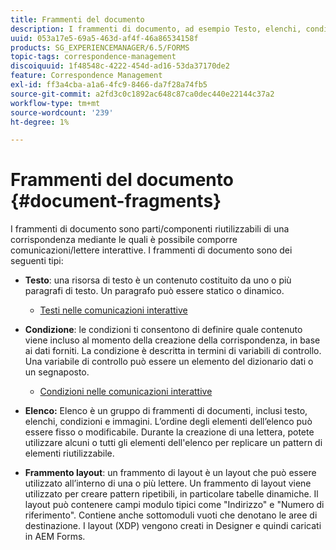 ```yaml
---
title: Frammenti del documento
description: I frammenti di documento, ad esempio Testo, elenchi, condizioni e frammenti di layout, in Gestione corrispondenza consentono di formare i componenti statici, dinamici e ripetibili della corrispondenza con i clienti.
uuid: 053a17e5-69a5-463d-af4f-46a86534158f
products: SG_EXPERIENCEMANAGER/6.5/FORMS
topic-tags: correspondence-management
discoiquuid: 1f48548c-4222-454d-ad16-53da37170de2
feature: Correspondence Management
exl-id: ff3a4cba-a1a6-4fc9-8466-da7f28a74fb5
source-git-commit: a2fd3c0c1892ac648c87ca0dec440e22144c37a2
workflow-type: tm+mt
source-wordcount: '239'
ht-degree: 1%

---
```


# Frammenti del documento {#document-fragments}

I frammenti di documento sono parti/componenti riutilizzabili di una corrispondenza mediante le quali è possibile comporre comunicazioni/lettere interattive. I frammenti di documento sono dei seguenti tipi:

* **Testo**: una risorsa di testo è un contenuto costituito da uno o più paragrafi di testo. Un paragrafo può essere statico o dinamico.

   * [Testi nelle comunicazioni interattive](/help/forms/using/texts-interactive-communications.md)

* **Condizione**: le condizioni ti consentono di definire quale contenuto viene incluso al momento della creazione della corrispondenza, in base ai dati forniti. La condizione è descritta in termini di variabili di controllo. Una variabile di controllo può essere un elemento del dizionario dati o un segnaposto.

   * [Condizioni nelle comunicazioni interattive](/help/forms/using/conditions-interactive-communications.md)

* **Elenco:** Elenco è un gruppo di frammenti di documenti, inclusi testo, elenchi, condizioni e immagini. L’ordine degli elementi dell’elenco può essere fisso o modificabile. Durante la creazione di una lettera, potete utilizzare alcuni o tutti gli elementi dell&#39;elenco per replicare un pattern di elementi riutilizzabile.
* **Frammento layout**: un frammento di layout è un layout che può essere utilizzato all’interno di una o più lettere. Un frammento di layout viene utilizzato per creare pattern ripetibili, in particolare tabelle dinamiche. Il layout può contenere campi modulo tipici come &quot;Indirizzo&quot; e &quot;Numero di riferimento&quot;. Contiene anche sottomoduli vuoti che denotano le aree di destinazione. I layout (XDP) vengono creati in Designer e quindi caricati in AEM Forms.

